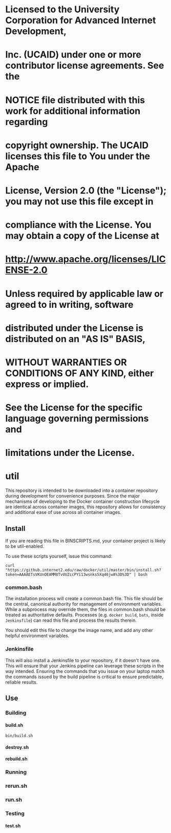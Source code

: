 # Licensed to the University Corporation for Advanced Internet Development,
# Inc. (UCAID) under one or more contributor license agreements.  See the
# NOTICE file distributed with this work for additional information regarding
# copyright ownership. The UCAID licenses this file to You under the Apache
# License, Version 2.0 (the "License"); you may not use this file except in
# compliance with the License.  You may obtain a copy of the License at
#
#    http://www.apache.org/licenses/LICENSE-2.0
#
# Unless required by applicable law or agreed to in writing, software
# distributed under the License is distributed on an "AS IS" BASIS,
# WITHOUT WARRANTIES OR CONDITIONS OF ANY KIND, either express or implied.
# See the License for the specific language governing permissions and
# limitations under the License.
#
# util

This repository is intended to be downloaded into a container repository during development for convenience purposes.  Since the major mechanisms of developing to the Docker container construction lifecycle are identical across container images, this repository allows for consistency and additional ease of use across all container images.

## Install

If you are reading this file in BINSCRIPTS.md, your container project is likely to be util-enabled.

To use these scripts yourself, issue this command:

```
curl "https://github.internet2.edu/raw/docker/util/master/bin/install.sh?token=AAAAETsVKUnOEAMM8TvUUZccPYi13wsnks5Xq46jwA%3D%3D" | bash
```

### common.bash

The installation process will create a common.bash file.  This file should be the central, canonical authority for management of environment variables.  While a subprocess may override them, the files in common.bash should be treated as authoritative defaults.  Processes (e.g. `docker build`, `bats`, inside `Jenkinsfile`) can read this file and process the results therein.

You should edit this file to change the image name, and add any other helpful environment variables.

### Jenkinsfile

This will also install a Jenkinsfile to your repository, if it doesn't have one.  This will ensure that your Jenkins pipeline can leverage these scripts in the way intended.  Ensuring the commands that you issue on your laptop match the commands issued by the build pipeline is critical to ensure predictable, reliable results.

## Use


### Building

#### build.sh
`bin/build.sh `
#### destroy.sh
#### rebuild.sh

### Running
### rerun.sh
### run.sh


### Testing
#### test.sh